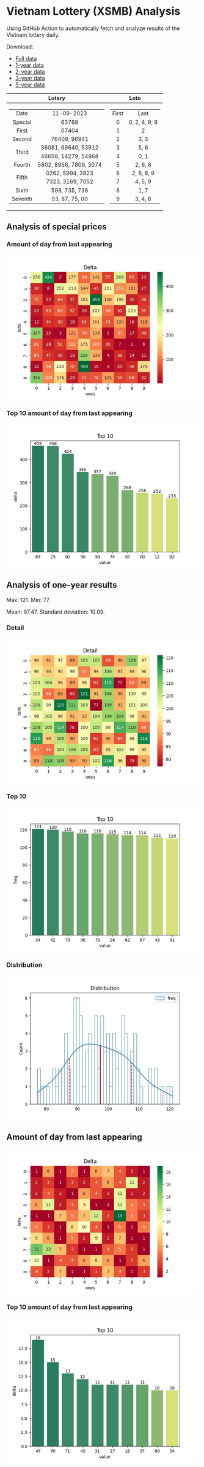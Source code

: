 # Vietnam Lottery (XSMB) Analysis

Using GitHub Action to automatically fetch and analyze results of the Vietnam lottery daily.

Download:

* [Full data](https://raw.githubusercontent.com/khiemdoan/vietnam-lottery-xsmb-analysis/main/results/xsmb.csv)
* [1-year data](https://raw.githubusercontent.com/khiemdoan/vietnam-lottery-xsmb-analysis/main/results/xsmb_1_year.csv)
* [2-year data](https://raw.githubusercontent.com/khiemdoan/vietnam-lottery-xsmb-analysis/main/results/xsmb_2_year.csv)
* [3-year data](https://raw.githubusercontent.com/khiemdoan/vietnam-lottery-xsmb-analysis/main/results/xsmb_3_year.csv)
* [5-year data](https://raw.githubusercontent.com/khiemdoan/vietnam-lottery-xsmb-analysis/main/results/xsmb_5_year.csv)

| Lotery      | Loto |
| :-----------: | :-----------: |
| <table><tr><td>Date</td><td>11-09-2023</td></tr><tr><td>Special</td><td>63768</td></tr><tr><td>First</td><td>07404</td></tr><tr><td>Second</td><td>76409, 96941</td></tr><tr><td rowspan="2">Third</td><td>36081, 69640, 53912</td></tr><tr><td>46658, 14279, 54968</td></tr><tr><td>Fourth</td><td>5802, 8956, 7809, 3074</td></tr><tr><td rowspan="2">Fifth</td><td>0262, 5994, 3823</td></tr><tr><td>7323, 3169, 7052</td></tr><tr><td>Sixth</td><td>598, 735, 736</td></tr><tr><td>Seventh</td><td>93, 87, 75, 00</td></tr></table> | <table><tr><td>First</td><td>Last</td></tr><tr><td>0</td><td>0, 2, 4, 9, 9</td></tr><tr><td>1</td><td>2</td></tr><tr><td>2</td><td>3, 3</td></tr><tr><td>3</td><td>5, 6</td></tr><tr><td>4</td><td>0, 1</td></tr><tr><td>5</td><td>2, 6, 8</td></tr><tr><td>6</td><td>2, 8, 8, 9</td></tr><tr><td>7</td><td>4, 5, 9</td></tr><tr><td>8</td><td>1, 7</td></tr><tr><td>9</td><td>3, 4, 8</td></tr></table> |


<h2>Analysis of special prices</h2>

<h3>Amount of day from last appearing</h3>

![Delta](images/special_delta.jpg)

<h3>Top 10 amount of day from last appearing</h3>

![Delta top 10](images/special_delta_top_10.jpg)

<h2>Analysis of one-year results</h2>

Max: 121. Min: 77.

Mean: 97.47. Standard deviation: 10.09.

<h3>Detail</h3>

![Detail](images/heatmap.jpg)

<h3>Top 10</h3>

![Top 10](images/top-10.jpg)

<h3>Distribution</h3>

![Distribution](images/distribution.jpg)

<h2>Amount of day from last appearing</h2>

![Delta](images/delta.jpg)

<h3>Top 10 amount of day from last appearing</h3>

![Delta top 10](images/delta_top_10.jpg)